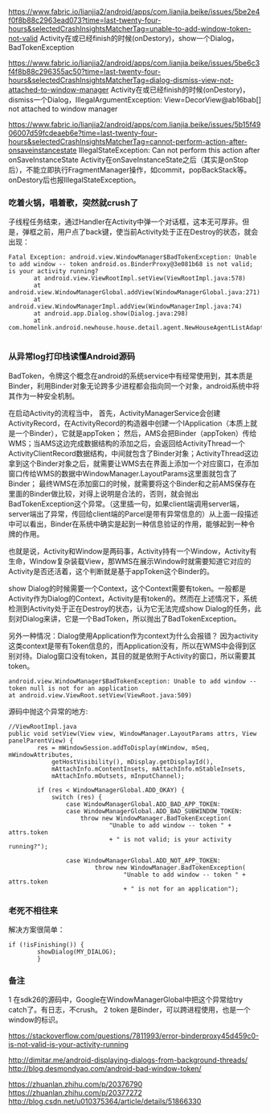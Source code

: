 

https://www.fabric.io/lianjia2/android/apps/com.lianjia.beike/issues/5be2e4f0f8b88c2963ead073?time=last-twenty-four-hours&selectedCrashInsightsMatcherTag=unable-to-add-window-token-not-valid
Activity在或已经finish的时候(onDestory)，show一个Dialog，BadTokenException

https://www.fabric.io/lianjia2/android/apps/com.lianjia.beike/issues/5be6c3f4f8b88c296355ac50?time=last-twenty-four-hours&selectedCrashInsightsMatcherTag=dialog-dismiss-view-not-attached-to-window-manager
Activity在或已经finish的时候(onDestory)，dismiss一个Dialog，IllegalArgumentException: View=DecorView@ab16bab[] not attached to window manager

https://www.fabric.io/lianjia2/android/apps/com.lianjia.beike/issues/5b15f4906007d59fcdeaeb6e?time=last-twenty-four-hours&selectedCrashInsightsMatcherTag=cannot-perform-action-after-onsaveinstancestate
IllegalStateException: Can not perform this action after onSaveInstanceState
Activity在onSaveInstanceState之后（其实是onStop后），不能立即执行FragmentManager操作，如commit，popBackStack等。onDestory后也报IllegalStateException。


### 吃着火锅，唱着歌，突然就crush了

子线程任务结束，通过Handler在Activity中弹一个对话框，这本无可厚非。但是，弹框之前，用户点了back键，使当前Activity处于正在Destroy的状态，就会出现：

```
Fatal Exception: android.view.WindowManager$BadTokenException: Unable to add window -- token android.os.BinderProxy@3e081b68 is not valid; is your activity running?
       at android.view.ViewRootImpl.setView(ViewRootImpl.java:578)
       at android.view.WindowManagerGlobal.addView(WindowManagerGlobal.java:271)
       at android.view.WindowManagerImpl.addView(WindowManagerImpl.java:74)
       at android.app.Dialog.show(Dialog.java:298)
       at com.homelink.android.newhouse.house.detail.agent.NewHouseAgentListAdapter$2.onResponse(NewHouseAgentListAdapter.java:268)
       
```

### 从异常log打印栈读懂Android源码

BadToken，令牌这个概念在android的系统service中有经常使用到，其本质是Binder，利用Binder对象无论跨多少进程都会指向同一个对象，android系统中将其作为一种安全机制。

在启动Activity的流程当中，
        首先，ActivityManagerService会创建ActivityRecord，在ActivityRecord的构造器中创建一个IApplication（本质上就是一个Binder），它就是appToken；
        然后，AMS会把Binder（appToken）传给WMS；当AMS这边完成数据结构的添加之后，会返回给ActivityThread一个ActivityClientRecord数据结构，中间就包含了Binder对象；ActivityThread这边拿到这个Binder对象之后，就需要让WMS去在界面上添加一个对应窗口，在添加窗口传给WMS的数据中WindowManager.LayoutParams这里面就包含了Binder；
        最终WMS在添加窗口的时候，就需要将这个Binder和之前AMS保存在里面的Binder做比较，对得上说明是合法的，否则，就会抛出BadTokenException这个异常。（这里插一句，如果client端调用server端，server端出了异常，传回给client端的Parcel是带有异常信息的）从上面一段描述中可以看出，Binder在系统中确实是起到一种信息验证的作用，能够起到一种令牌的作用。

也就是说，Activity和Window是两码事，Activity持有一个Window，Activity有生命，Window复杂装载View，那WMS在展示Window时就需要知道它对应的Activity是否还活着，这个判断就是基于appToken这个Binder的。

show Dialog的时候需要一个Context，这个Context需要有token。一般都是Activity作为Dialog的Context，Activity是有token的。然而在上述情况下，系统检测到Activity处于正在Destroy的状态，认为它无法完成show Dialog的任务，此刻对Dialog来讲，它是一个BadToken，所以抛出了BadTokenException。

另外一种情况：Dialog使用Application作为context为什么会报错？
因为activity这类context是带有Token信息的，而Application没有，所以在WMS中会得到区别对待。Dialog窗口没有token，其目的就是依附于Activity的窗口，所以需要其token。
```
android.view.WindowManager$BadTokenException: Unable to add window -- token null is not for an application
at android.view.ViewRoot.setView(ViewRoot.java:509)
```

源码中抛这个异常的地方:

```
//ViewRootImpl.java
public void setView(View view, WindowManager.LayoutParams attrs, View panelParentView) {
        res = mWindowSession.addToDisplay(mWindow, mSeq, mWindowAttributes,
            getHostVisibility(), mDisplay.getDisplayId(),
            mAttachInfo.mContentInsets, mAttachInfo.mStableInsets,
            mAttachInfo.mOutsets, mInputChannel);

        if (res < WindowManagerGlobal.ADD_OKAY) {
            switch (res) {
                case WindowManagerGlobal.ADD_BAD_APP_TOKEN:
                case WindowManagerGlobal.ADD_BAD_SUBWINDOW_TOKEN:
                    throw new WindowManager.BadTokenException(  
                            "Unable to add window -- token " + attrs.token
                            + " is not valid; is your activity running?");
        
                case WindowManagerGlobal.ADD_NOT_APP_TOKEN:
                        throw new WindowManager.BadTokenException(
                                "Unable to add window -- token " + attrs.token
                                + " is not for an application");
```


### 老死不相往来
解决方案很简单：

```
if (!isFinishing()) {
        showDialog(MY_DIALOG);
        }
```

### 备注
1 在sdk26的源码中，Google在WindowManagerGlobal中把这个异常给try catch了。有日志，不crush。
2 token 是Binder，可以跨进程使用，也是一个window的标识。


https://stackoverflow.com/questions/7811993/error-binderproxy45d459c0-is-not-valid-is-your-activity-running

http://dimitar.me/android-displaying-dialogs-from-background-threads/ 
http://blog.desmondyao.com/android-bad-window-token/ 

https://zhuanlan.zhihu.com/p/20376790
https://zhuanlan.zhihu.com/p/20377272
http://blog.csdn.net/u010375364/article/details/51866330